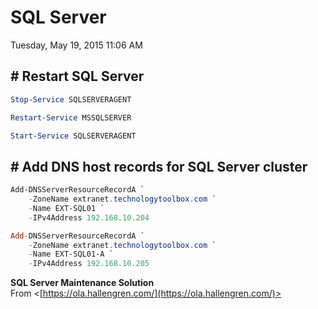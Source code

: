 ﻿# SQL Server

Tuesday, May 19, 2015
11:06 AM

## # Restart SQL Server

```PowerShell
Stop-Service SQLSERVERAGENT

Restart-Service MSSQLSERVER

Start-Service SQLSERVERAGENT
```

## # Add DNS host records for SQL Server cluster

```PowerShell
Add-DNSServerResourceRecordA `
    -ZoneName extranet.technologytoolbox.com `
    -Name EXT-SQL01 `
    -IPv4Address 192.168.10.204

Add-DNSServerResourceRecordA `
    -ZoneName extranet.technologytoolbox.com `
    -Name EXT-SQL01-A `
    -IPv4Address 192.168.10.205
```

**SQL Server Maintenance Solution**\
From <[https://ola.hallengren.com/](https://ola.hallengren.com/)>


